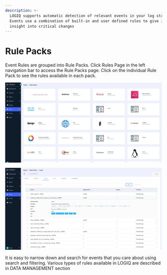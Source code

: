 ```yaml
---
description: >-
  LOGIQ supports automatic detection of relevant events in your log stream.
  Events use a combination of built-in and user defined rules to give immediate
  insight into critical changes
---
```


# Rule Packs

Event Rules are grouped into Rule Packs. Click Rules Page in the left navigation bar to access the Rule Packs page. Click on the individual Rule Pack to see the rules available in each pack.

![](<../.gitbook/assets/image (14) (1).png>)

![](<../.gitbook/assets/image (18) (1) (1) (1).png>)

It is easy to narrow down and search for events that you care about using search and filtering. Various types of rules available in LOGIQ are described in DATA MANAGEMENT section
